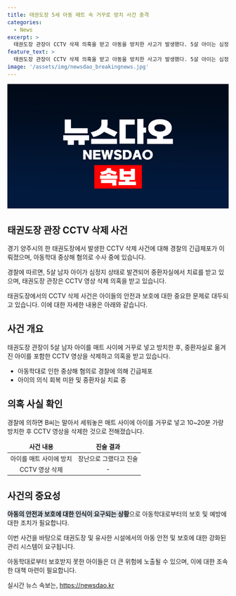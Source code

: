 ```yaml
---
title: 태권도장 5세 아동 매트 속 거꾸로 방치 사건 충격
categories:
  - News
excerpt: >
  태권도장 관장이 CCTV 삭제 의혹을 받고 아동을 방치한 사고가 발생했다. 5살 아이는 심정지 상태로 발견되어 중환자실에서 치료 중이며, 관장은 긴급체포됐다. 사건은 CCTV 삭제 의심이 높아지고 있으며, 관장은 장난으로 그랬다고 진술했다. 경찰은 학대 중상해 혐의로 관장을 입건하고 구속을 요청할 예정이다. 이 사건은 유치부 아동들이 함께 수업 중이던 태권도장에서 발생했다.
feature_text: >
  태권도장 관장이 CCTV 삭제 의혹을 받고 아동을 방치한 사고가 발생했다. 5살 아이는 심정지 상태로 발견되어 중환자실에서 치료 중이며, 관장은 긴급체포됐다. 사건은 CCTV 삭제 의심이 높아지고 있으며, 관장은 장난으로 그랬다고 진술했다. 경찰은 학대 중상해 혐의로 관장을 입건하고 구속을 요청할 예정이다. 이 사건은 유치부 아동들이 함께 수업 중이던 태권도장에서 발생했다.
image: '/assets/img/newsdao_breakingnews.jpg'
---
```


<p><img src="/assets/img/newsdao_breakingnews.jpg" alt="flaretime 속보" /></p>

<h2 data-ke-size="size26">태권도장 관장 CCTV 삭제 사건</h2>

<p>경기 양주시의 한 태권도장에서 발생한 CCTV 삭제 사건에 대해 경찰의 긴급체포가 이뤄졌으며, 아동학대 중상해 혐의로 수사 중에 있습니다.</p>

<p data-ke-size="size16">경찰에 따르면, 5살 남자 아이가 심정지 상태로 발견되어 중환자실에서 치료를 받고 있으며, 태권도장 관장은 CCTV 영상 삭제 의혹을 받고 있습니다.</p>

<p data-ke-size="size16">태권도장에서의 CCTV 삭제 사건은 아이들의 안전과 보호에 대한 중요한 문제로 대두되고 있습니다. 이에 대한 자세한 내용은 아래와 같습니다.</p>

<h2 data-ke-size="size24">사건 개요</h2>

<p>태권도장 관장이 5살 남자 아이를 매트 사이에 거꾸로 넣고 방치한 후, 중환자실로 옮겨진 아이를 포함한 CCTV 영상을 삭제하고 의혹을 받고 있습니다.</p>

<ul>
<li>아동학대로 인한 중상해 혐의로 경찰에 의해 긴급체포</li>
<li>아이의 의식 회복 미완 및 중환자실 치료 중</li>
</ul>

<h2 data-ke-size="size24">의혹 사실 확인</h2>

<p>경찰에 의하면 B씨는 말아서 세워놓은 매트 사이에 아이를 거꾸로 넣고 10~20분 가량 방치한 후 CCTV 영상을 삭제한 것으로 전해졌습니다. </p>

<table>
<thead>
<tr>
<td style="text-align: center; height: 17px;"><b>사건 내용</b></td>
<td style="text-align: center; height: 17px;"><b>진술 결과</b></td>
</tr>
</thead>
<tbody>
<tr>
<td style="text-align: center; height: 17px;">아이를 매트 사이에 방치</td>
<td style="text-align: center; height: 17px;">장난으로 그랬다고 진술</td>
</tr>
<tr>
<td style="text-align: center; height: 17px;">CCTV 영상 삭제</td>
<td style="text-align: center; height: 17px;">-</td>
</tr>
</tbody>
</table>

<h2 data-ke-size="size24">사건의 중요성</h2>

<p><span style="background-color: #21538527;"><b>아동의 안전과 보호에 대한 인식이 요구되는 상황</b></span>으로 아동학대로부터의 보호 및 예방에 대한 조치가 필요합니다. </p>

<p data-ke-size="size16">이번 사건을 바탕으로 태권도장 및 유사한 시설에서의 아동 안전 및 보호에 대한 강화된 관리 시스템이 요구됩니다.</p>

<p data-ke-size="size16">아동학대로부터 보호받지 못한 아이들은 더 큰 위험에 노출될 수 있으며, 이에 대한 조속한 대책 마련이 필요합니다.</p>
실시간 뉴스 속보는, <a href="https://newsdao.kr" rel="dofollow">https://newsdao.kr</a>


